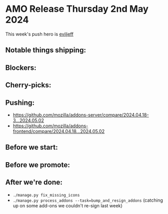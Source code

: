 # AMO Release Thursday 2nd May 2024

This week's push hero is [eviljeff](https://github.com/eviljeff)

## Notable things shipping:

## Blockers:

## Cherry-picks:

## Pushing:

- https://github.com/mozilla/addons-server/compare/2024.04.18-3...2024.05.02
- https://github.com/mozilla/addons-frontend/compare/2024.04.18...2024.05.02

## Before we start:

## Before we promote:

## After we're done:
- `./manage.py fix_missing_icons`
- `./manage.py process_addons --task=bump_and_resign_addons` (catching up on some add-ons we couldn't re-sign last week)

